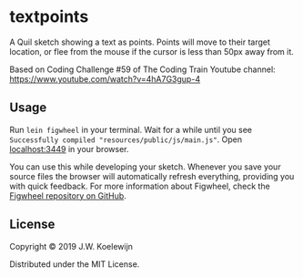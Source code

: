 # textpoints

A Quil sketch showing a text as points. Points will move to their target location, or flee
from the mouse if the cursor is less than 50px away from it.

Based on Coding Challenge #59 of The Coding Train Youtube channel: 
https://www.youtube.com/watch?v=4hA7G3gup-4

## Usage

Run `lein figwheel` in your terminal. Wait for a while until you see `Successfully compiled "resources/public/js/main.js"`. Open [localhost:3449](http://localhost:3449) in your browser.

You can use this while developing your sketch. Whenever you save your source files the browser will automatically refresh everything, providing you with quick feedback. For more information about Figwheel, check the [Figwheel repository on GitHub](https://github.com/bhauman/lein-figwheel).


## License

Copyright © 2019 J.W. Koelewijn

Distributed under the MIT License.

